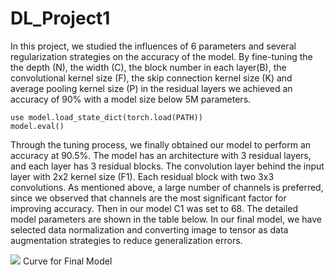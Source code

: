 # DL_Project1
In this project, we studied the influences of 6 parameters and several regularization strategies on the accuracy of the model. By fine-tuning the the depth (N), the width (C), the block number in each layer(B), the convolutional kernel size (F), the skip connection kernel size (K) and average pooling kernel size (P) in the residual layers we achieved an accuracy of 90% with a model size below 5M parameters.
```
use model.load_state_dict(torch.load(PATH))
model.eval()
```

Through the tuning process, we finally obtained our model to perform an accuracy at 90.5%. The model has an architecture with 3 residual layers, and each layer has 3 residual blocks. The convolution layer behind the input layer with 2x2 kernel size (F1). Each residual block with two 3x3 convolutions. As mentioned above, a large number of channels is preferred, since we observed that channels are the most significant factor for improving accuracy. Then in our model C1 was set to 68. The detailed model parameters are shown in the table below. 
In our final model, we have selected data normalization and converting image to tensor as data augmentation strategies to reduce generalization errors. 

![](https://github.com/dw2761/DL_Project1/img_1.png)
Curve for Final Model
